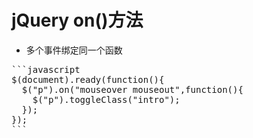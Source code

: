 # jQuery on()方法
* 多个事件绑定同一个函数
<pre>
```javascript
$(document).ready(function(){
  $("p").on("mouseover mouseout",function(){
    $("p").toggleClass("intro");
  });
});
```
</pre>
